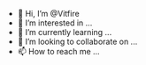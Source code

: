 - 👋 Hi, I’m @Vitfire
- 👀 I’m interested in ...
- 🌱 I’m currently learning ...
- 💞️ I’m looking to collaborate on ...
- 📫 How to reach me ...

<!---
Vitfire/Vitfire is a ✨ special ✨ repository because its `README.md` (this file) appears on your GitHub profile.
You can click the Preview link to take a look at your changes.
--->
